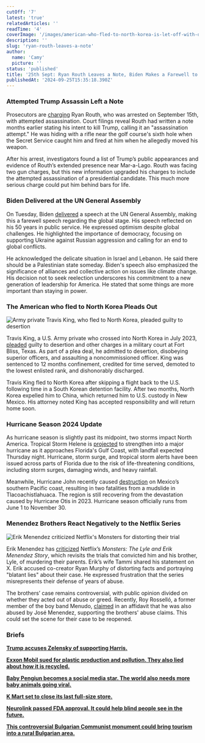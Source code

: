 ```yaml
---
cutOff: '7'
latest: 'true'
relatedArticles: ''
readTime: '4'
coverImage: '/images/american-who-fled-to-north-korea-is-let-off-with-dishonorable-discharge-and-no-additional-jail-time.-Q5MT.webp'
description: ''
slug: 'ryan-routh-leaves-a-note'
author:
  name: 'Camy'
  picture: ''
status: 'published'
title: '25th Sept: Ryan Routh Leaves a Note, Biden Makes a Farewell to Diplomacy'
publishedAt: '2024-09-25T15:35:18.390Z'
---
```


### Attempted Trump Assassin Left a Note

Prosecutors are [charging](https://www.bbc.com/news/articles/c5y5l9jzjglo) Ryan Routh, who was arrested on September 15th, with attempted assassination. Court filings reveal Routh had written a note months earlier stating his intent to kill Trump, calling it an "assassination attempt." He was hiding with a rifle near the golf course's sixth hole when the Secret Service caught him and fired at him when he allegedly moved his weapon.

After his arrest, investigators found a list of Trump’s public appearances and evidence of Routh’s extended presence near Mar-a-Lago. Routh was facing two gun charges, but this new information upgraded his charges to include the attempted assassination of a presidential candidate. This much more serious charge could put him behind bars for life.

### Biden Delivered at the UN General Assembly

On Tuesday, Biden [delivered](https://edition.cnn.com/2024/09/24/politics/biden-unga-remarks-foreign-policy-legacy/index.html) a speech at the UN General Assembly, making this a farewell speech regarding the global stage. His speech reflected on his 50 years in public service. He expressed optimism despite global challenges. He highlighted the importance of democracy, focusing on supporting Ukraine against Russian aggression and calling for an end to global conflicts.

He acknowledged the delicate situation in Israel and Lebanon. He said there should be a Palestinian state someday. Biden's speech also emphasized the significance of alliances and collective action on issues like climate change. His decision not to seek reelection underscores his commitment to a new generation of leadership for America. He stated that some things are more important than staying in power.

### The American who fled to North Korea Pleads Out

![Army private Travis King, who fled to North Korea, pleaded guilty to desertion](/images/american-who-fled-to-north-korea-is-let-off-with-dishonorable-discharge-and-no-additional-jail-time.-QzMj.webp)

Travis King, a U.S. Army private who crossed into North Korea in July 2023, [pleaded](https://www.cbsnews.com/news/travis-king-u-s-soldier-north-korea-pleads-guilty-desertion/) guilty to desertion and other charges in a military court at Fort Bliss, Texas. As part of a plea deal, he admitted to desertion, disobeying superior officers, and assaulting a noncommissioned officer. King was sentenced to 12 months confinement, credited for time served, demoted to the lowest enlisted rank, and dishonorably discharged.

Travis King fled to North Korea after skipping a flight back to the U.S. following time in a South Korean detention facility. After two months, North Korea expelled him to China, which returned him to U.S. custody in New Mexico. His attorney noted King has accepted responsibility and will return home soon.

### Hurricane Season 2024 Update

As hurricane season is slightly past its midpoint, two storms impact North America. Tropical Storm Helene is [projected](https://edition.cnn.com/2024/09/24/weather/helene-florida-storm-preparations/index.html) to strengthen into a major hurricane as it approaches Florida's Gulf Coast, with landfall expected Thursday night. Hurricane, storm surge, and tropical storm alerts have been issued across parts of Florida due to the risk of life-threatening conditions, including storm surges, damaging winds, and heavy rainfall.

Meanwhile, Hurricane John recently caused [destruction](https://www.newsweek.com/hurricane-john-storm-category-3-mexico-climate-change-1958342) on Mexico’s southern Pacific coast, resulting in two fatalities from a mudslide in Tlacoachistlahuaca. The region is still recovering from the devastation caused by Hurricane Otis in 2023. Hurricane season officially runs from June 1 to November 30.

### Menendez Brothers React Negatively to the Netflix Series

![Erik Menendez criticized Netflix's Monsters for distorting their trial](/images/menendez-brothers-react-negatively-to-the-netflix-series-Y2Nz.webp)

Erik Menendez has [criticized](https://www.npr.org/2024/09/23/nx-s1-5123898/menendez-brothers-comment-netflix-monsters) Netflix’s *Monsters: The Lyle and Erik Menendez Story*, which revisits the trials that convicted him and his brother, Lyle, of murdering their parents. Erik’s wife Tammi shared his statement on X. Erik accused co-creator Ryan Murphy of distorting facts and portraying "blatant lies" about their case. He expressed frustration that the series misrepresents their defense of years of abuse.

The brothers’ case remains controversial, with public opinion divided on whether they acted out of abuse or greed. Recently, Roy Rosselló, a former member of the boy band Menudo, [claimed](https://www.thedailybeast.com/where-are-lyle-and-erik-menendez-now-could-new-evidence-see-them-released-from-prison) in an affidavit that he was also abused by José Menendez, supporting the brothers' abuse claims. This could set the scene for their case to be reopened.

### Briefs

[**Trump accuses Zelensky of supporting Harris.**](https://www.politico.eu/article/us-election-donald-trump-volodymyr-zelenskyy-kamala-harris/)

[**Exxon Mobil sued for plastic production and pollution. They also lied about how it is recycled.**](https://www.nbcnews.com/science/environment/california-sues-exxonmobil-plastic-recycling-deception-rcna172267)

[**Baby Pengiun becomes a social media star. The world also needs more baby animals going viral.**](https://www.bbc.com/news/articles/cp3w4nld5e3o)

[**K Mart set to close its last full-size store.**](https://apnews.com/article/kmart-closing-sears-blue-light-last-store-6b302bbaec8c003351f62aefcf0528b4)

[**Neurolink passed FDA approval. It could help blind people see in the future.**](https://www.reuters.com/business/healthcare-pharmaceuticals/musks-neuralink-receives-fdas-breakthrough-device-tag-brain-implant-2024-09-17/)

[**This controversial Bulgarian Communist monument could bring tourism into a rural Bulgarian area.**](https://www.euronews.com/travel/2024/09/21/bulgarian-communist-monument-that-attracts-50000-urban-explorers-a-year-eyed-as-tourism-at)